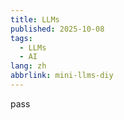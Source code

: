 ```yaml
---
title: LLMs
published: 2025-10-08
tags:
  - LLMs
  - AI
lang: zh
abbrlink: mini-llms-diy
---
```

pass
